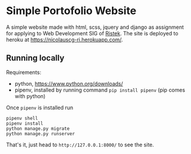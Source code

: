 # Simple Portofolio Website

A simple website made with html, scss, jquery and django as assignment for
applying to Web Development SIG of [Ristek](https://ristek.cs.ui.ac.id/).
The site is deployed to heroku at https://nicolauscg-ri.herokuapp.com/.

## Running locally

Requirements:

- python, https://www.python.org/downloads/
- pipenv, installed by running command `pip install pipenv` (pip comes with 
python)

Once `pipenv` is installed run

```
pipenv shell
pipenv install
python manage.py migrate
python manage.py runserver
```

That's it, just head to `http://127.0.0.1:8000/` to see the site.